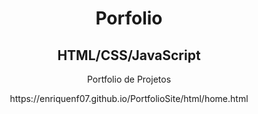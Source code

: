 <h1 align="center">Porfolio</h1>

<h2 align="center" >HTML/CSS/JavaScript</h2>
<p align="center" > Portfolio de Projetos </p>
<p align="center">https://enriquenf07.github.io/PortfolioSite/html/home.html</p>
